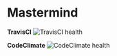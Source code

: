 # Mastermind
**TravisCI** ![TravisCI health](https://travis-ci.com/sergilu/Mastermind.svg?branch=master&status=passed)

**CodeClimate** ![CodeClimate health](https://codeclimate.com/github/sergilu/Mastermind.svg)
